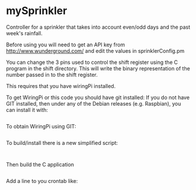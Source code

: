 mySprinkler
===========

Controller for a sprinkler that takes into account even/odd days and the past week's rainfall.

Before using you will need to get an API key from http://www.wunderground.com/
and edit the values in sprinklerConfig.pm

You can change the 3 pins used to control the shift register using the C program in the shift directory.
This will write the binary representation of the number passed in to the shift register.

This requires that you have wiringPi installed.

To get WiringPi or this code you should have git installed:
If you do not have GIT installed, then under any of the Debian releases (e.g. Raspbian), you can install it with:

```sudo apt-get install git-core
```

To obtain WiringPi using GIT:

```git clone git://git.drogon.net/wiringPi
```

To build/install there is a new simplified script:

```cd wiringPi
```
```./build
```

Then build the C application

```make
```

Add a line to you crontab like:
```## run sprinklers at 4:30AM May thru October
```
```30 4 * 5,6,7,8,9,10 * (cd /mnt/Projects/mySprinkler && ./sprinklerProgram.pl ) >> /mnt/Projects/logs/sprinkler.log
```



